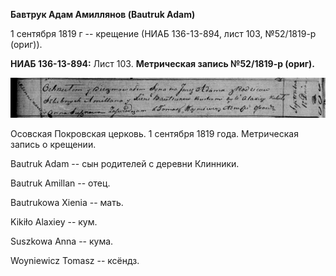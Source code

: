 **Бавтрук Адам Амиллянов (Bautruk Adam)**

1 сентября 1819 г -- крещение (НИАБ 136-13-894, лист 103, №52/1819-р
(ориг)).

**НИАБ 136-13-894:** Лист 103. **Метрическая запись №52/1819-р (ориг).**

![](./media/5d58142627a82dee61eccf059b7b53f550263491.png)

Осовская Покровская церковь. 1 сентября 1819 года. Метрическая запись о
крещении.

Bautruk Adam -- сын родителей с деревни Клинники.

Bautruk Amillan -- отец.

Bautrukowa Xienia -- мать.

Kikiło Alaxiey -- кум.

Suszkowa Anna -- кума.

Woyniewicz Tomasz -- ксёндз.
